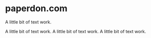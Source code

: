 # paperdon.com

A little bit of text work.

A little bit of text work. A little bit of text work. A little bit of text work.
